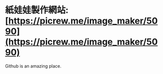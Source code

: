 # 紙娃娃製作網站: [https://picrew.me/image_maker/5090](https://picrew.me/image_maker/5090)  
Github is an amazing place.  
